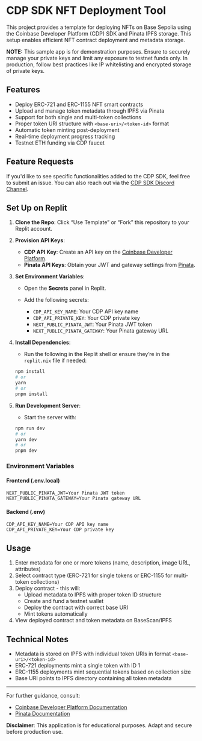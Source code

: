 # CDP SDK NFT Deployment Tool

This project provides a template for deploying NFTs on Base Sepolia using the Coinbase Developer Platform (CDP) SDK and Pinata IPFS storage. This setup enables efficient NFT contract deployment and metadata storage.

**NOTE:** This sample app is for demonstration purposes. Ensure to securely manage your private keys and limit any exposure to testnet funds only. In production, follow best practices like IP whitelisting and encrypted storage of private keys.

## Features

- Deploy ERC-721 and ERC-1155 NFT smart contracts
- Upload and manage token metadata through IPFS via Pinata
- Support for both single and multi-token collections
- Proper token URI structure with `<base-uri>/<token-id>` format
- Automatic token minting post-deployment
- Real-time deployment progress tracking
- Testnet ETH funding via CDP faucet

## Feature Requests

If you'd like to see specific functionalities added to the CDP SDK, feel free to submit an issue. You can also reach out via the [CDP SDK Discord Channel](https://discord.gg/cdpsdk).

## Set Up on Replit

1. **Clone the Repo**: Click “Use Template” or “Fork” this repository to your Replit account.

2. **Provision API Keys**:
   - **CDP API Key**: Create an API key on the [Coinbase Developer Platform](https://developer.coinbase.com/).
   - **Pinata API Keys**: Obtain your JWT and gateway settings from [Pinata](https://pinata.cloud/).

3. **Set Environment Variables**:
   - Open the **Secrets** panel in Replit.
   - Add the following secrets:

      - `CDP_API_KEY_NAME`: Your CDP API key name
      - `CDP_API_PRIVATE_KEY`: Your CDP private key
      - `NEXT_PUBLIC_PINATA_JWT`: Your Pinata JWT token
      - `NEXT_PUBLIC_PINATA_GATEWAY`: Your Pinata gateway URL

4. **Install Dependencies**:
   - Run the following in the Replit shell or ensure they’re in the `replit.nix` file if needed:

    ```bash
    npm install
    # or
    yarn
    # or
    pnpm install
    ```

5. **Run Development Server**:
   - Start the server with:

    ```bash
    npm run dev
    # or
    yarn dev
    # or
    pnpm dev
    ```

### Environment Variables

#### Frontend (.env.local)
```
NEXT_PUBLIC_PINATA_JWT=Your Pinata JWT token
NEXT_PUBLIC_PINATA_GATEWAY=Your Pinata gateway URL
```

#### Backend (.env)
```
CDP_API_KEY_NAME=Your CDP API key name
CDP_API_PRIVATE_KEY=Your CDP private key
```

## Usage

1. Enter metadata for one or more tokens (name, description, image URL, attributes)
2. Select contract type (ERC-721 for single tokens or ERC-1155 for multi-token collections)
3. Deploy contract - this will:
   - Upload metadata to IPFS with proper token ID structure
   - Create and fund a testnet wallet
   - Deploy the contract with correct base URI
   - Mint tokens automatically
4. View deployed contract and token metadata on BaseScan/IPFS

## Technical Notes

- Metadata is stored on IPFS with individual token URIs in format `<base-uri>/<token-id>`
- ERC-721 deployments mint a single token with ID 1
- ERC-1155 deployments mint sequential tokens based on collection size
- Base URI points to IPFS directory containing all token metadata

---

For further guidance, consult:
- [Coinbase Developer Platform Documentation](https://docs.cdp.coinbase.com/)
- [Pinata Documentation](https://docs.pinata.cloud/)

**Disclaimer**: This application is for educational purposes. Adapt and secure before production use.